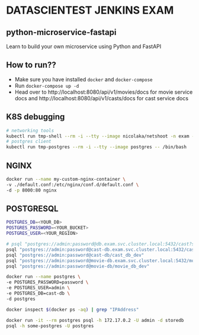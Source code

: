 # DATASCIENTEST JENKINS EXAM

## python-microservice-fastapi

Learn to build your own microservice using Python and FastAPI

## How to run??

- Make sure you have installed `docker` and `docker-compose`
- Run `docker-compose up -d`
- Head over to http://localhost:8080/api/v1/movies/docs for movie service docs 
 and http://localhost:8080/api/v1/casts/docs for cast service docs

## K8S debugging

```sh
# networking tools
kubectl run tmp-shell --rm -i --tty --image nicolaka/netshoot -n exam -- /bin/bash
# postgres client
kubectl run tmp-postgres --rm -i --tty --image postgres -- /bin/bash
```

## NGINX

```sh
docker run --name my-custom-nginx-container \
-v ./default.conf:/etc/nginx/conf.d/default.conf \
-d -p 8000:80 nginx
```

## POSTGRESQL

```sh
POSTGRES_DB=<YOUR_DB>
POSTGRES_PASSWORD=<YOUR_BUCKET>
POSTGRES_USER=<YOUR_REGION>
```

```sh
# psql "postgres://admin:password@db.exam.svc.cluster.local:5432/cast?sslmode=require"
psql "postgres://admin:password@cast-db.exam.svc.cluster.local:5432/cast_db_dev"
psql "postgres://admin:password@cast-db/cast_db_dev"
psql "postgres://admin:password@movie-db.exam.svc.cluster.local:5432/movie_db_dev"
psql "postgres://admin:password@movie-db/movie_db_dev"
```

```sh
docker run --name postgres \
-e POSTGRES_PASSWORD=password \
-e POSTGRES_USER=admin \
-e POSTGRES_DB=cast-db \
-d postgres

docker inspect $(docker ps -aq) | grep "IPAddress"

docker run -it --rm postgres psql -h 172.17.0.2 -U admin -d storedb
psql -h some-postgres -U postgres
```
